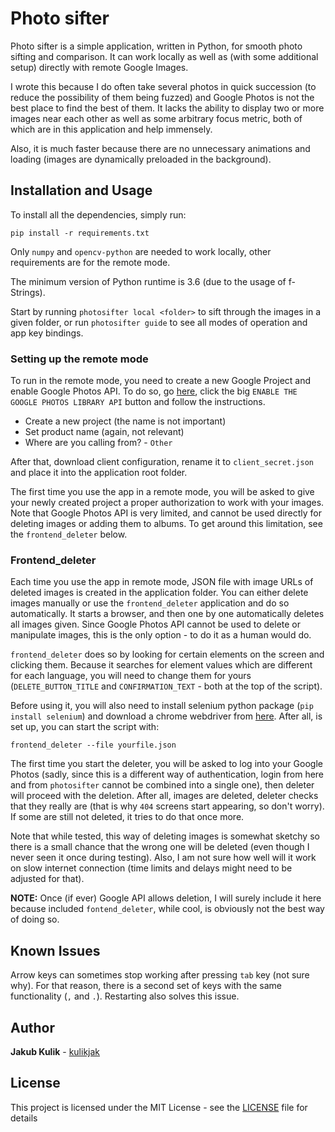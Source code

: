 # Photo sifter

Photo sifter is a simple application, written in Python, for smooth photo sifting and comparison. It can work locally as well as (with some additional setup) directly with remote Google Images.

I wrote this because I do often take several photos in quick succession (to reduce the possibility of them being fuzzed) and Google Photos is not the best place to find the best of them. It lacks the ability to display two or more images near each other as well as some arbitrary focus metric, both of which are in this application and help immensely.

Also, it is much faster because there are no unnecessary animations and loading (images are dynamically preloaded in the background).

## Installation and Usage

To install all the dependencies, simply run:
```
pip install -r requirements.txt
```
Only `numpy` and `opencv-python` are needed to work locally, other requirements are for the remote mode.

The minimum version of Python runtime is 3.6 (due to the usage of f-Strings).

Start by running `photosifter local <folder>` to sift through the images in a given folder, or run `photosifter guide` to see all modes of operation and app key bindings.

### Setting up the remote mode

To run in the remote mode, you need to create a new Google Project and enable Google Photos API. To do so, go [here](https://developers.google.com/photos/library/guides/get-started#enable-the-api), click the big `ENABLE THE GOOGLE PHOTOS LIBRARY API` button and follow the instructions.

* Create a new project (the name is not important)
* Set product name (again, not relevant)
* Where are you calling from? - `Other`

After that, download client configuration, rename it to `client_secret.json` and place it into the application root folder.

The first time you use the app in a remote mode, you will be asked to give your newly created project a proper authorization to work with your images. Note that Google Photos API is very limited, and cannot be used directly for deleting images or adding them to albums. To get around this limitation, see the `frontend_deleter` below.

### Frontend_deleter

Each time you use the app in remote mode, JSON file with image URLs of deleted images is created in the application folder. You can either delete images manually or use the `frontend_deleter` application and do so automatically. It starts a browser, and then one by one automatically deletes all images given. Since Google Photos API cannot be used to delete or manipulate images, this is the only option - to do it as a human would do.

`frontend_deleter` does so by looking for certain elements on the screen and clicking them. Because it searches for element values which are different for each language, you will need to change them for yours (`DELETE_BUTTON_TITLE` and `CONFIRMATION_TEXT` - both at the top of the script).

Before using it, you will also need to install selenium python package (`pip install selenium`) and download a chrome webdriver from [here](http://chromedriver.chromium.org/downloads). After all, is set up, you can start the script with:

```
frontend_deleter --file yourfile.json
```

The first time you start the deleter, you will be asked to log into your Google Photos (sadly, since this is a different way of authentication, login from here and from `photosifter` cannot be combined into a single one), then deleter will proceed with the deletion. After all, images are deleted, deleter checks that they really are (that is why `404` screens start appearing, so don't worry). If some are still not deleted, it tries to do that once more.

Note that while tested, this way of deleting images is somewhat sketchy so there is a small chance that the wrong one will be deleted (even though I never seen it once during testing). Also, I am not sure how well will it work on slow internet connection (time limits and delays might need to be adjusted for that).

**NOTE:** Once (if ever) Google API allows deletion, I will surely include it here because included `fontend_deleter`, while cool, is obviously not the best way of doing so.

## Known Issues

Arrow keys can sometimes stop working after pressing `tab` key (not sure why). For that reason, there is a second set of keys with the same functionality (`,` and `.`). Restarting also solves this issue.

## Author

**Jakub Kulik** - [kulikjak](https://github.com/kulikjak)

## License

This project is licensed under the MIT License - see the [LICENSE](LICENSE) file for details
